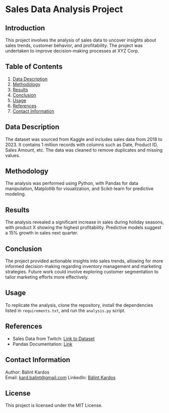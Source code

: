 # Sales Data Analysis Project

## Introduction
This project involves the analysis of sales data to uncover insights about sales trends, customer behavior, and profitability. The project was undertaken to improve decision-making processes at XYZ Corp.

## Table of Contents
1. [Data Description](#data-description)
2. [Methodology](#methodology)
3. [Results](#results)
4. [Conclusion](#conclusion)
5. [Usage](#usage)
6. [References](#references)
7. [Contact Information](#contact-information)

## Data Description
The dataset was sourced from Kaggle and includes sales data from 2018 to 2023. It contains 1 million records with columns such as Date, Product ID, Sales Amount, etc. The data was cleaned to remove duplicates and missing values.

## Methodology
The analysis was performed using Python, with Pandas for data manipulation, Matplotlib for visualization, and Scikit-learn for predictive modeling.

## Results
The analysis revealed a significant increase in sales during holiday seasons, with product X showing the highest profitability. Predictive models suggest a 15% growth in sales next quarter.

## Conclusion
The project provided actionable insights into sales trends, allowing for more informed decision-making regarding inventory management and marketing strategies. Future work could involve exploring customer segmentation to tailor marketing efforts more effectively.

## Usage
To replicate the analysis, clone the repository, install the dependencies listed in `requirements.txt`, and run the `analysis.py` script.

## References
- Sales Data from Twitch: [Link to Dataset](https://www.twitch.tv/dorozea)
- Pandas Documentation: [Link](https://pandas.pydata.org/)

## Contact Information
Author: Bálint Kardos  
Email: kard.balint@gmail.com
LinkedIn: [Bálint Kardos]()  

## License
This project is licensed under the MIT License.
